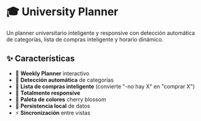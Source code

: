 # 🎓 University Planner

Un planner universitario inteligente y responsive con detección automática de categorías, lista de compras inteligente y horario dinámico.

## ✨ Características

- 📅 **Weekly Planner** interactivo
- 🎯 **Detección automática** de categorías
- 🛒 **Lista de compras inteligente** (convierte "-no hay X" en "comprar X")
- 📱 **Totalmente responsive**
- 🎨 **Paleta de colores** cherry blossom
- 💾 **Persistencia local** de datos
- ⚡ **Sincronización** entre vistas
